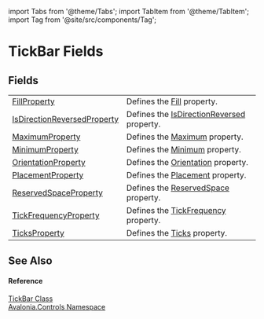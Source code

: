 import Tabs from '@theme/Tabs'; 
import TabItem from '@theme/TabItem'; 
import Tag from '@site/src/components/Tag'; 

# TickBar Fields




## Fields
<table>
<tr>
<td><a href="F_Avalonia_Controls_TickBar_FillProperty">FillProperty</a></td>
<td>Defines the <a href="P_Avalonia_Controls_TickBar_Fill">Fill</a> property.</td>
</tr>
<tr>
<td><a href="F_Avalonia_Controls_TickBar_IsDirectionReversedProperty">IsDirectionReversedProperty</a></td>
<td>Defines the <a href="P_Avalonia_Controls_TickBar_IsDirectionReversed">IsDirectionReversed</a> property.</td>
</tr>
<tr>
<td><a href="F_Avalonia_Controls_TickBar_MaximumProperty">MaximumProperty</a></td>
<td>Defines the <a href="P_Avalonia_Controls_TickBar_Maximum">Maximum</a> property.</td>
</tr>
<tr>
<td><a href="F_Avalonia_Controls_TickBar_MinimumProperty">MinimumProperty</a></td>
<td>Defines the <a href="P_Avalonia_Controls_TickBar_Minimum">Minimum</a> property.</td>
</tr>
<tr>
<td><a href="F_Avalonia_Controls_TickBar_OrientationProperty">OrientationProperty</a></td>
<td>Defines the <a href="P_Avalonia_Controls_TickBar_Orientation">Orientation</a> property.</td>
</tr>
<tr>
<td><a href="F_Avalonia_Controls_TickBar_PlacementProperty">PlacementProperty</a></td>
<td>Defines the <a href="P_Avalonia_Controls_TickBar_Placement">Placement</a> property.</td>
</tr>
<tr>
<td><a href="F_Avalonia_Controls_TickBar_ReservedSpaceProperty">ReservedSpaceProperty</a></td>
<td>Defines the <a href="P_Avalonia_Controls_TickBar_ReservedSpace">ReservedSpace</a> property.</td>
</tr>
<tr>
<td><a href="F_Avalonia_Controls_TickBar_TickFrequencyProperty">TickFrequencyProperty</a></td>
<td>Defines the <a href="P_Avalonia_Controls_TickBar_TickFrequency">TickFrequency</a> property.</td>
</tr>
<tr>
<td><a href="F_Avalonia_Controls_TickBar_TicksProperty">TicksProperty</a></td>
<td>Defines the <a href="P_Avalonia_Controls_TickBar_Ticks">Ticks</a> property.</td>
</tr>
</table>

## See Also


#### Reference
<a href="T_Avalonia_Controls_TickBar">TickBar Class</a>  
<a href="N_Avalonia_Controls">Avalonia.Controls Namespace</a>  
